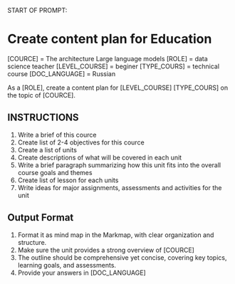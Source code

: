 START OF PROMPT:
# Create content plan for Education 

[COURCE] = The architecture Large language models
[ROLE] = data science teacher
[LEVEL_COURSE] = beginer
[TYPE_COURS] = technical course
[DOC_LANGUAGE] = Russian

As a [ROLE], create a content plan for [LEVEL_COURSE] [TYPE_COURS] on the topic of [COURCE].

## INSTRUCTIONS
1. Write a brief of this cource 
2. Create list of 2-4 objectives for this cource
3. Create a list of units
4. Create descriptions of what will be covered in each unit
5. Write a brief paragraph summarizing how this unit fits into the overall course goals and themes
6. Create list of lesson for each units
7. Write ideas for major assignments, assessments and activities for the unit



## Output Format
1. Format it as mind map in the Markmap, with clear organization and structure. 
2. Make sure the unit provides a strong overview of [COURCE]
3. The outline should be comprehensive yet concise, covering key topics, learning goals, and assessments. 
4. Provide your answers in [DOC_LANGUAGE]